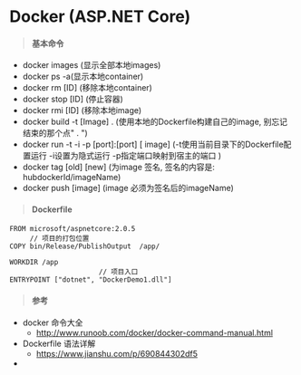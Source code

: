 # Docker (ASP.NET Core) 

> ####  基本命令

- docker images (显示全部本地images)
- docker ps -a(显示本地container)
- docker rm [ID] (移除本地container)
- docker stop [ID] (停止容器)
- docker rmi [ID] (移除本地image)
- docker build -t [Image] .      (使用本地的Dockerfile构建自己的image, 别忘记结束的那个点" . ")
- docker run -t -i -p \[port\]:\[port\] [ image]  (-t使用当前目录下的Dockerfile配置运行  -i设置为隐式运行  -p指定端口映射到宿主的端口 )
- docker tag \[old\] \[new\] (为image 签名, 签名的内容是: hubdockerId/imageName)
- docker push [image] (image 必须为签名后的imageName)



> #### Dockerfile

```
FROM microsoft/aspnetcore:2.0.5
	 // 项目的打包位置
COPY bin/Release/PublishOutput  /app/    

WORKDIR /app
					  // 项目入口
ENTRYPOINT ["dotnet", "DockerDemo1.dll"]
```

> #### 参考

- docker 命令大全 
  - http://www.runoob.com/docker/docker-command-manual.html
- Dockerfile 语法详解
  - https://www.jianshu.com/p/690844302df5
- ​


